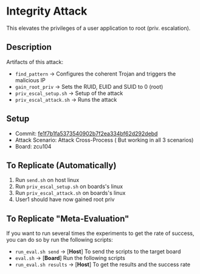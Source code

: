 # Integrity Attack

This elevates the privileges of a user application to root (priv. escalation). 

## Description 

Artifacts of this attack:
- `find_pattern` -> Configures the coherent Trojan and triggers the malicious IP
- `gain_root_priv` -> Sets the RUID, EUID and SUID to 0 (root)
- `priv_escal_setup.sh` -> Setup of the attack
- `priv_escal_attack.sh` -> Runs the attack
  
## Setup
- Commit: [fe1f7b1fa5373540902b7f2ea334bf62d292debd](https://github.com/ESCristiano/devil-in-the-fpga/tree/fe1f7b1fa5373540902b7f2ea334bf62d292debd)
- Attack Scenario: Attack Cross-Process ( But working in all 3 scenarios)
- Board: zcu104
  
## To Replicate (Automatically)
1. Run `send.sh` on host linux
2. Run `priv_escal_setup.sh` on boards's linux
3. Run `priv_escal_attack.sh` on boards's linux
4. User1 should have now gained root priv

## To Replicate "Meta-Evaluation"

If you want to run several times the experiments to get the rate of success, you can do so by run the following scripts:
- `run_eval.sh send` -> [**Host**] To send the scripts to the target board
- `eval.sh` -> [**Board**] Run the following scripts
- `run_eval.sh results` -> [**Host**] To get the results and the success rate
